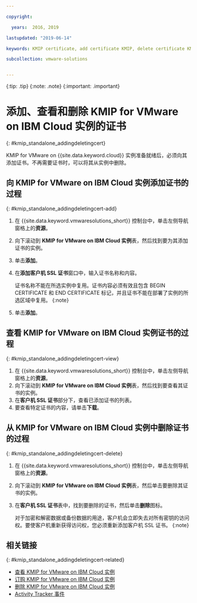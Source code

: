 ```yaml
---

copyright:

  years:  2016, 2019

lastupdated: "2019-06-14"

keywords: KMIP certificate, add certificate KMIP, delete certificate KMIP

subcollection: vmware-solutions


---
```


{:tip: .tip}
{:note: .note}
{:important: .important}

# 添加、查看和删除 KMIP for VMware on IBM Cloud 实例的证书
{: #kmip_standalone_addingdeletingcert}

KMIP for VMware on {{site.data.keyword.cloud}} 实例准备就绪后，必须向其添加证书。不再需要证书时，可以将其从实例中删除。

## 向 KMIP for VMware on IBM Cloud 实例添加证书的过程
{: #kmip_standalone_addingdeletingcert-add}

1. 在 {{site.data.keyword.vmwaresolutions_short}} 控制台中，单击左侧导航窗格上的**资源**。
2. 向下滚动到 **KMIP for VMware on IBM Cloud 实例**表，然后找到要为其添加证书的实例。
3. 单击**添加**。
4. 在**添加客户机 SSL 证书**窗口中，输入证书名称和内容。

   证书名称不能在所选实例中复用。证书内容必须有效且包含 BEGIN CERTIFICATE 和 END CERTIFICATE 标记，并且证书不能在部署了实例的所选区域中复用。
{:note}
5. 单击**添加**。

## 查看 KMIP for VMware on IBM Cloud 实例证书的过程
{: #kmip_standalone_addingdeletingcert-view}

1. 在 {{site.data.keyword.vmwaresolutions_short}} 控制台中，单击左侧导航窗格上的**资源**。
2. 向下滚动到 **KMIP for VMware on IBM Cloud 实例**表，然后找到要查看其证书的实例。
3. 在**客户机 SSL 证书**部分下，查看已添加证书的列表。
4. 要查看特定证书的内容，请单击**下载**。

## 从 KMIP for VMware on IBM Cloud 实例中删除证书的过程
{: #kmip_standalone_addingdeletingcert-delete}

1. 在 {{site.data.keyword.vmwaresolutions_short}} 控制台中，单击左侧导航窗格上的**资源**。
2. 向下滚动到 **KMIP for VMware on IBM Cloud 实例**表，然后单击要删除其证书的实例。
3. 在**客户机 SSL 证书**表中，找到要删除的证书，然后单击**删除**图标。

   对于加密和解密数据或备份数据的用途，客户机会立即失去对所有密钥的访问权。要使客户机重新获得访问权，您必须重新添加客户机 SSL 证书。
{:note}

## 相关链接
{: #kmip_standalone_addingdeletingcert-related}

* [查看 KMIP for VMware on IBM Cloud 实例](/docs/services/vmwaresolutions/services?topic=vmware-solutions-kmip_standalone_viewing)
* [订购 KMIP for VMware on IBM Cloud 实例](/docs/services/vmwaresolutions/services?topic=vmware-solutions-kmip_standalone_ordering)
* [删除 KMIP for VMware on IBM Cloud 实例](/docs/services/vmwaresolutions/services?topic=vmware-solutions-kmip_standalone_deleting)
* [Activity Tracker 事件](/docs/services/vmwaresolutions/vmonic?topic=vmware-solutions-at-events)
